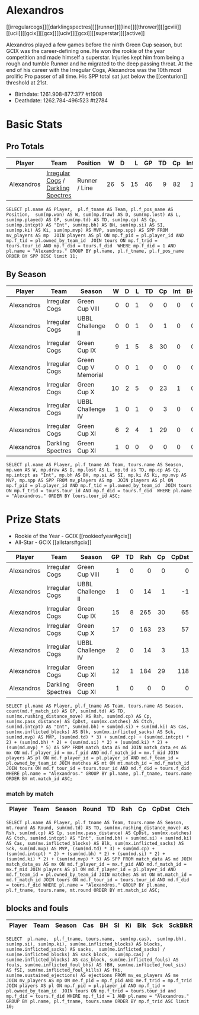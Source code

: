 # Alexandros

[[irregularcogs]][[darklingspectres]][[runner]][[line]][[thrower]][[gcviii]][[ucii]][[gcix]][[gcx]][[uciv]][[gcxi]][[superstar]][[active]]

Alexandros played a few games before the ninth Green Cup season, but GCIX was the career-defining one. He won the rookie of the year competition and made himself a superstar. Injuries kept him from being a rough and tumble Runner and he migrated to the deep passing threat. At the end of his career with the Irregular Cogs, Alexandros was the 10th most prolific Pro passer of all time. His SPP total sat just below the [[centurion]] threshold at 21st.

* Birthdate: 1261.908-877:377 #t1908
* Deathdate: 1262.784-496:523 #t2784 

# Basic Stats

## Pro Totals

| Player           | Team        | Position      | W | D | L | GP | TD | Cp | Int | BH | SI | Ki | MVP | SPP |
|------------------|-------------|---------------|--:|--:|--:|---:|---:|---:|----:|---:|---:|---:|----:|----:|
| Alexandros | [Irregular Cogs](../teams/irregularcogs) / [Darkling Spectres](../teams/darklingspectres)   | Runner / Line   |   26 |    5 |   15 |   46 |    9 |   82 |    1 |    0 |    0 |    0 |    4 |  131 |

```
SELECT pl.name AS Player,  pl.f_tname AS Team, pl.f_pos_name AS Position,  sum(mp.won) AS W, sum(mp.draw) AS D, sum(mp.lost) AS L, sum(mp.played) AS GP, sum(mp.td) AS TD, sum(mp.cp) AS Cp, sum(mp.intcpt) AS "Int", sum(mp.bh) AS BH, sum(mp.si) AS SI, sum(mp.ki) AS Ki, sum(mp.mvp) AS MVP, sum(mp.spp) AS SPP FROM mv_players AS mp  JOIN players AS pl ON mp.f_pid = pl.player_id AND mp.f_tid = pl.owned_by_team_id  JOIN tours ON mp.f_trid = tours.tour_id AND mp.f_did = tours.f_did  WHERE mp.f_did = 1 AND pl.name = "Alexandros." GROUP BY pl.name, pl.f_tname, pl.f_pos_name ORDER BY SPP DESC limit 11;
```


## By Season

| Player | Team         | Season          | W | D | L | TD | Cp | Int | BH | SI | Ki | MVP | SPP |
|--------|--------------|-----------------|--:|--:|--:|---:|---:|----:|---:|---:|---:|----:|----:|
| Alexandros | Irregular Cogs    | Green Cup VIII       |    0 |    0 |    1 |    0 |    0 |    0 |    0 |    0 |    0 |    0 |    0 |
| Alexandros | Irregular Cogs    | UBBL Challenge II    |    0 |    0 |    1 |    0 |    1 |    0 |    0 |    0 |    0 |    0 |    1 |
| Alexandros | Irregular Cogs    | Green Cup IX         |    9 |    1 |    5 |    8 |   30 |    0 |    0 |    0 |    0 |    4 |   74 |
| Alexandros | Irregular Cogs    | Green Cup V Memorial |    0 |    0 |    1 |    0 |    0 |    0 |    0 |    0 |    0 |    0 |    0 |
| Alexandros | Irregular Cogs    | Green Cup X          |   10 |    2 |    5 |    0 |   23 |    1 |    0 |    0 |    0 |    0 |   25 |
| Alexandros | Irregular Cogs    | UBBL Challenge IV    |    1 |    0 |    1 |    0 |    3 |    0 |    0 |    0 |    0 |    1 |    8 |
| Alexandros | Irregular Cogs    | Green Cup XI         |    6 |    2 |    4 |    1 |   29 |    0 |    0 |    0 |    0 |    0 |   32 |
| Alexandros | Darkling Spectres | Green Cup XI         |    1 |    0 |    0 |    0 |    0 |    0 |    0 |    0 |    0 |    0 |    0 |


```
SELECT pl.name AS Player, pl.f_tname AS Team, tours.name AS Season, mp.won AS W, mp.draw AS D, mp.lost AS L, mp.td as TD, mp.cp AS Cp, mp.intcpt as "Int", mp.bh AS BH, mp.si AS SI, mp.ki AS Ki, mp.mvp AS MVP, mp.spp AS SPP FROM mv_players AS mp  JOIN players AS pl ON mp.f_pid = pl.player_id AND mp.f_tid = pl.owned_by_team_id  JOIN tours ON mp.f_trid = tours.tour_id AND mp.f_did = tours.f_did  WHERE pl.name = "Alexandros." ORDER BY tours.tour_id ASC;
```

# Prize Stats

* Rookie of the Year - GCIX [[rookieofyear#gcix]]
* All-Star - GCIX [[allstars#gcix]]

| Player | Team         | Season          | GP | TD | Rsh | Cp | CpDst | Ctch | Int | Cas | Blk | Sck | MVP | SPP |
|--------|--------------|-----------------|---:|---:|----:|---:|------:|-----:|----:|----:|----:|----:|----:|----:|
| Alexandros | Irregular Cogs    | Green Cup VIII    |  1 |    0 |    0 |    0 |     0 |    0 |    0 |    0 |    0 |    0 |    0 |    0 |
| Alexandros | Irregular Cogs    | UBBL Challenge II |  1 |    0 |   14 |    1 |    -1 |    3 |    0 |    0 |    0 |    0 |    0 |    1 |
| Alexandros | Irregular Cogs    | Green Cup IX      | 15 |    8 |  265 |   30 |    65 |   19 |    0 |    0 |    2 |    0 |    4 |   74 |
| Alexandros | Irregular Cogs    | Green Cup X       | 17 |    0 |  163 |   23 |    57 |    6 |    1 |    0 |    2 |    0 |    0 |   25 |
| Alexandros | Irregular Cogs    | UBBL Challenge IV |  2 |    0 |   14 |    3 |    13 |    0 |    0 |    0 |    0 |    0 |    1 |    8 |
| Alexandros | Irregular Cogs    | Green Cup XI      | 12 |    1 |  184 |   29 |   118 |    1 |    0 |    0 |    6 |    0 |    0 |   32 |
| Alexandros | Darkling Spectres | Green Cup XI      |  1 |    0 |    0 |    0 |     0 |    0 |    0 |    0 |    0 |    0 |    0 |    0 |


```
SELECT pl.name AS Player, pl.f_tname AS Team, tours.name AS Season, count(md.f_match_id) AS GP, sum(md.td) AS TD, sum(mx.rushing_distance_move) AS Rsh, sum(md.cp) AS Cp, sum(mx.pass_distance) AS CpDst, sum(mx.catches) AS Ctch, sum(md.intcpt) AS "Int", sum(md.bh) + sum(md.si) + sum(md.ki) AS Cas, sum(mx.inflicted_blocks) AS Blk, sum(mx.inflicted_sacks) AS Sck, sum(md.mvp) AS MVP, (sum(md.td) * 3) + sum(md.cp) + (sum(md.intcpt) * 2) + (sum(md.bh) * 2) + (sum(md.si) * 2) + (sum(md.ki) * 2) + (sum(md.mvp) * 5) AS SPP FROM match_data AS md JOIN match_data_es AS mx ON md.f_player_id = mx.f_pid AND md.f_match_id = mx.f_mid JOIN players AS pl ON md.f_player_id = pl.player_id AND md.f_team_id = pl.owned_by_team_id JOIN matches AS mt ON mt.match_id = md.f_match_id JOIN tours ON md.f_tour_id = tours.tour_id AND md.f_did = tours.f_did WHERE pl.name = "Alexandros." GROUP BY pl.name, pl.f_tname, tours.name ORDER BY mt.match_id ASC;
```

### match by match

| Player | Team        | Season | Round          | TD  | Rsh | Cp   | CpDst | Ctch | Int | Cas  | Blk | Sck | MVP | SPP  |
|--------|-------------|--------|-------|------|------|------|----------|---------|------|--------|-------|------|------|----|

```
SELECT pl.name AS Player, pl.f_tname AS Team, tours.name AS Season, mt.round AS Round, sum(md.td) AS TD, sum(mx.rushing_distance_move) AS Rsh, sum(md.cp) AS Cp, sum(mx.pass_distance) AS CpDst, sum(mx.catches) AS Ctch, sum(md.intcpt) AS "Int", sum(md.bh) + sum(md.si) + sum(md.ki) AS Cas, sum(mx.inflicted_blocks) AS Blk, sum(mx.inflicted_sacks) AS Sck, sum(md.mvp) AS MVP, (sum(md.td) * 3) + sum(md.cp) + (sum(md.intcpt) * 2) + (sum(md.bh) * 2) + (sum(md.si) * 2) + (sum(md.ki) * 2) + (sum(md.mvp) * 5) AS SPP FROM match_data AS md JOIN match_data_es AS mx ON md.f_player_id = mx.f_pid AND md.f_match_id = mx.f_mid JOIN players AS pl ON md.f_player_id = pl.player_id AND md.f_team_id = pl.owned_by_team_id JOIN matches AS mt ON mt.match_id = md.f_match_id JOIN tours ON md.f_tour_id = tours.tour_id AND md.f_did = tours.f_did WHERE pl.name = "Alexandros." GROUP BY pl.name, pl.f_tname, tours.name, mt.round ORDER BY mt.match_id ASC;
```


## blocks and fouls

| Player | Team | Season | Cas | BH | SI | Ki | Blk | Sck | SckBlkRate | CasBlkRate | Fouls | fBH | fSI | fKi | Ejections |
|---|---|---|---:|---:|---:|---:|---:|---:|---:|---:|---:|---:|---:|---:|---:|

```
SELECT  pl.name,  pl.f_tname, tours.name,  sum(mp.cas),  sum(mp.bh), sum(mp.si), sum(mp.ki), sum(me.inflicted_blocks) AS blocks,  sum(me.inflicted_sacks) AS sacks,  sum(me.inflicted_sacks) / sum(me.inflicted_blocks) AS sack_block,  sum(mp.cas) / sum(me.inflicted_blocks) AS cas_block, sum(me.inflicted_fouls) AS fouls, sum(me.inflicted_foul_bhs) AS fBH, sum(me.inflicted_foul_sis) AS fSI, sum(me.inflicted_foul_kills) AS fKi, sum(me.sustained_ejections) AS ejections FROM mv_es_players AS me  JOIN mv_players AS mp ON me.f_pid = mp.f_pid AND me.f_trid = mp.f_trid  JOIN players AS pl ON mp.f_pid = pl.player_id AND mp.f_tid = pl.owned_by_team_id  JOIN tours ON mp.f_trid = tours.tour_id and mp.f_did = tours.f_did WHERE mp.f_lid = 1 AND pl.name = "Alexandros." GROUP BY pl.name, pl.f_tname, tours.name ORDER BY mp.f_trid ASC limit 10;
```

